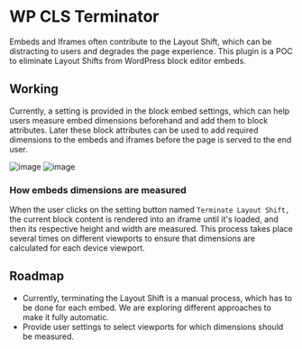 # WP CLS Terminator

Embeds and Iframes often contribute to the Layout Shift, which can be distracting to users and degrades the page experience. This plugin is a POC to eliminate Layout Shifts from WordPress block editor embeds.

## Working
Currently, a setting is provided in the block embed settings, which can help users measure embed dimensions beforehand and add them to block attributes. Later these block attributes can be used to add required dimensions to the embeds and iframes before the page is served to the end user.

![image](https://user-images.githubusercontent.com/54371619/187244974-05941205-0d42-4579-92fe-09b40cd4f6e7.png)
![image](https://user-images.githubusercontent.com/54371619/187245107-cf73638f-7624-4310-8006-31b1008243b7.png)


### How embeds dimensions are measured
When the user clicks on the setting button named `Terminate Layout Shift,` the current block content is rendered into an iframe until it's loaded, and then its respective height and width are measured. This process takes place several times on different viewports to ensure that dimensions are calculated for each device viewport.

## Roadmap
- Currently, terminating the Layout Shift is a manual process, which has to be done for each embed. We are exploring different approaches to make it fully automatic.
- Provide user settings to select viewports for which dimensions should be measured.
